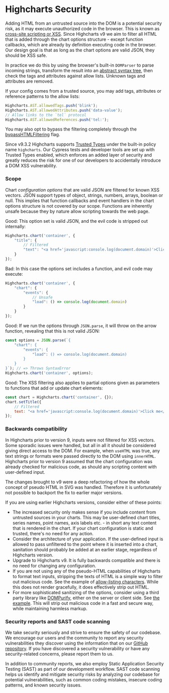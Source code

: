 Highcharts Security
===

Adding HTML from an untrusted source into the DOM is a potential security risk, as it may execute unauthorized code in the browser. This is known as [cross-site scripting or XSS](https://en.wikipedia.org/wiki/Cross-site_scripting). Since Highcharts v9 we aim to filter all HTML that is added through the chart options structure - except function callbacks, which are already by definition executing code in the browser. Our design goal is that as long as the chart options are valid JSON, they should be XSS safe.

In practice we do this by using the browser's built-in `DOMParser` to parse incoming strings, transform the result into an [abstract syntax tree](https://api.highcharts.com/class-reference/Highcharts.AST), then check the tags and attributes against allow lists. Unknown tags and attributes are removed.

If your config comes from a trusted source, you may add tags, attributes or reference patterns to the allow lists:
```js
Highcharts.AST.allowedTags.push('blink');
Highcharts.AST.allowedAttributes.push('data-value');
// Allow links to the `tel` protocol
Highcharts.AST.allowedReferences.push('tel:');
```

You may also opt to bypass the filtering completely through the
[bypassHTMLFiltering](https://api.highcharts.com/class-reference/Highcharts.AST#.bypassHTMLFiltering)
flag.

Since v9.3.2 Highcharts supports [Trusted Types](https://web.dev/trusted-types/) under the built-in policy name `highcharts`. Our Cypress tests and developer tools are set up with Trusted Types enabled, which enforces an added layer of security and greatly reduces the risk for one of our developers to accidentally introduce a DOM XSS vulnerability.

### Scope
Chart _configuration options_ that are valid JSON are filtered for known XSS vectors. JSON support types of object, strings, numbers, arrays, boolean or null. This implies that function callbacks and event handlers in the chart options structure is not covered by our scope. Functions are inherently unsafe because they by nature allow scripting towards the web page.

Good: This option set is valid JSON, and the evil code is stripped out internally:
```js
Highcharts.chart('container', {
    "title": {
        // Filtered
        "text": "<a href='javascript:console.log(document.domain)'>Click me</a>"
    }
});
```

Bad: In this case the options set includes a function, and evil code may execute:
```js
Highcharts.chart('container', {
    "chart": {
        "events": {
            // Unsafe
            "load": () => console.log(document.domain)
        }
    }
});
```

Good: If we run the options through `JSON.parse`, it will throw on the arrow function, revealing that this is not valid JSON:
```js
const options = JSON.parse(`{
    "chart": {
        "events": {
            "load": () => console.log(document.domain)
        }
    }
}`); // => Throws SyntaxError
Highcharts.chart('container', options);
```

Good: The XSS filtering also applies to partial options given as parameters to functions that add or update chart elements:
```js
const chart = Highcharts.chart('container', {});
chart.setTitle({
    // Filtered
    text: "<a href='javascript:console.log(document.domain)'>Click me</a>"
});
```

### Backwards compatibility
In Highcharts prior to version 9, inputs were not filtered for XSS vectors. Some sporadic issues were handled, but all in all it should be considered giving direct access to the DOM. For example, when `useHTML` was true, any text strings or formats were passed directly to the DOM using `innerHTML`. Highcharts prior to version 9 assumed that the chart configuration was already checked for malicious code, as should any scripting content with user-defined input.

The changes brought to v9 were a deep refactoring of how the whole concept of pseudo HTML in SVG was handled. Therefore it is unfortunately not possible to backport the fix to earlier major versions.

If you are using earlier Highcharts versions, consider either of these points:

* The increased security only makes sense if you include content from untrusted sources in your charts. This may be user-defined chart titles, series names, point names, axis labels etc. - in short any text content that is rendered in the chart. If your chart configuration is static and trusted, there's no need for any action.
* Consider the architecture of your application. If the user-defined input is allowed to pass unfiltered to the point where it is inserted into a chart, sanitation should probably be added at an earlier stage, regardless of Highcharts version.
* Upgrade to Highcharts v9. It is fully backwards compatible and there is no need for changing any configuration.
* If you are not using any of the pseudo-HTML capabilities of Highcharts to format text inputs, stripping the texts of HTML is a simple way to filter out malicious code. See the example of [allow-listing characters](https://highcharts.com/samples/highcharts/global/security-strip-html/). While this does not render gracefully, it does effectively strip out HTML.
* For more sophisticated sanitizing of the options, consider using a third party library like [DOMPurify](https://github.com/cure53/DOMPurify), either on the server or client side. See [the example](https://highcharts.com/samples/highcharts/global/security-strip-html-dompurify/). This will strip out malicious code in a fast and secure way, while maintaining harmless markup.

### Security reports and SAST code scanning

We take security seriously and strive to ensure the safety of our codebase. We encourage our users and the community to report any security vulnerabilities they discover using the information that on our [GitHub repository](https://github.com/highcharts/highcharts/security/policy). If you have discovered a security vulnerability or have any security-related concerns, please report them to us.

In addition to community reports, we also employ Static Application Security Testing (SAST) as part of our development workflow. SAST code scanning helps us identify and mitigate security risks by analyzing our codebase for potential vulnerabilities, such as common coding mistakes, insecure coding patterns, and known security issues.
